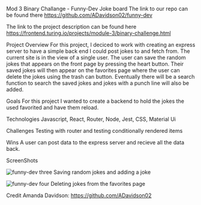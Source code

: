 Mod 3 Binary Challange - Funny-Dev Joke board
The link to our repo can be found there
https://github.com/ADavidson02/funny-dev

The link to the project description can be found here
https://frontend.turing.io/projects/module-3/binary-challenge.html

Project Overview
For this project, I deciced to work with creating an express server to have a simple back end I could post jokes to and fetch from. The current site is in the view of a single user. The user can save the random jokes that appears on the front page by pressing the heart button. Their saved jokes will then appear on the favorites page where the user can delete the jokes using the trash can button. Eventually there will be a search function to search the saved jokes and jokes with a punch line will also be added. 


Goals
For this project I wanted to create a backend to hold the jokes the used favorited and have them reload. 

Technologies
Javascript, React, Router, Node, Jest, CSS, Material Ui

Challenges
Testing with router and testing conditionally rendered items

Wins
A user can post data to the express server and recieve all the data back.

ScreenShots

![funny-dev three](https://user-images.githubusercontent.com/67513823/104970603-4eb8a180-59a9-11eb-9bf0-0ef976b59dc4.gif)
Saving random jokes and adding a joke

![funny-dev four](https://user-images.githubusercontent.com/67513823/104970659-7ad42280-59a9-11eb-8824-730d5cbef8a0.gif)
Deleting jokes from the favorites page

Credit
Amanda Davidson: https://github.com/ADavidson02 
